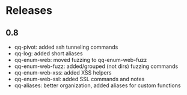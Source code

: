 # Releases

## 0.8

* qq-pivot: added ssh tunneling commands
* qq-log: added short aliases
* qq-enum-web: moved fuzzing to qq-enum-web-fuzz
* qq-enum-web-fuzz: added/grouped (not dirs) fuzzing commands
* qq-enum-web-xss: added XSS helpers
* qq-enum-web-ssl: added SSL commands and notes
* qq-aliases: better organization, added aliases for custom functions


